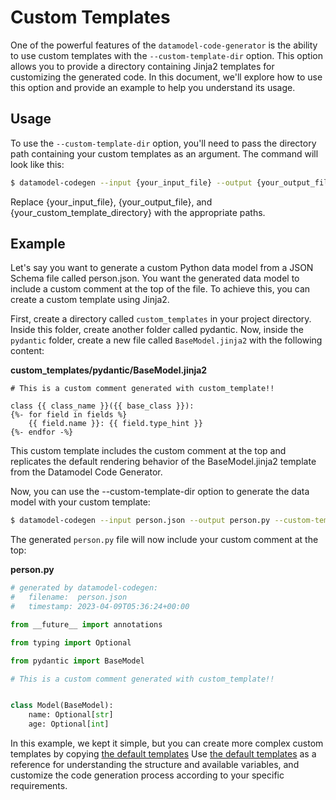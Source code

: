 # Custom Templates

One of the powerful features of the `datamodel-code-generator` is the ability to use custom templates with the `--custom-template-dir` option.
This option allows you to provide a directory containing Jinja2 templates for customizing the generated code. In this document, we'll explore how to use this option and provide an example to help you understand its usage.

## Usage
To use the `--custom-template-dir` option, you'll need to pass the directory path containing your custom templates as an argument. The command will look like this:


```sh
$ datamodel-codegen --input {your_input_file} --output {your_output_file} --custom-template-dir {your_custom_template_directory}
```
Replace {your_input_file}, {your_output_file}, and {your_custom_template_directory} with the appropriate paths.

## Example
Let's say you want to generate a custom Python data model from a JSON Schema file called person.json. You want the generated data model to include a custom comment at the top of the file. To achieve this, you can create a custom template using Jinja2.

First, create a directory called `custom_templates` in your project directory. Inside this folder, create another folder called pydantic. Now, inside the `pydantic` folder, create a new file called `BaseModel.jinja2` with the following content:

**custom_templates/pydantic/BaseModel.jinja2**
```jinja2
# This is a custom comment generated with custom_template!!

class {{ class_name }}({{ base_class }}):
{%- for field in fields %}
    {{ field.name }}: {{ field.type_hint }}
{%- endfor -%}
```

This custom template includes the custom comment at the top and replicates the default rendering behavior of the BaseModel.jinja2 template from the Datamodel Code Generator.

Now, you can use the --custom-template-dir option to generate the data model with your custom template:
```sh
$ datamodel-codegen --input person.json --output person.py --custom-template-dir custom_templates
```

The generated `person.py` file will now include your custom comment at the top:

**person.py**
```python
# generated by datamodel-codegen:
#   filename:  person.json
#   timestamp: 2023-04-09T05:36:24+00:00

from __future__ import annotations

from typing import Optional

from pydantic import BaseModel

# This is a custom comment generated with custom_template!!


class Model(BaseModel):
    name: Optional[str]
    age: Optional[int]

```

In this example, we kept it simple, but you can create more complex custom templates by copying [the default templates](https://github.com/koxudaxi/datamodel-code-generator/tree/main/datamodel_code_generator/model/template) Use [the default templates](https://github.com/koxudaxi/datamodel-code-generator/tree/main/datamodel_code_generator/model/template) as a reference for understanding the structure and available variables, and customize the code generation process according to your specific requirements.
